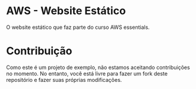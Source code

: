 # AWS - Website Estático
O website estático que faz parte do curso AWS essentials.

# Contribuição
Como este é um projeto de exemplo, não estamos aceitando contribuições no momento. No entanto, você está livre para fazer um fork deste repositório e fazer suas próprias modificações.

